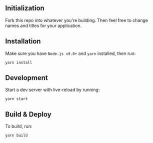 ## Initialization

Fork this repo into whatever you're building. Then feel free to change names and titles for your application.

## Installation

Make sure you have `Node.js v9.0+` and `yarn` installed, then run:

```
yarn install
```

## Development

Start a dev server with live-reload by running:

```
yarn start
```

## Build & Deploy

To build, run:

```
yarn build
```
